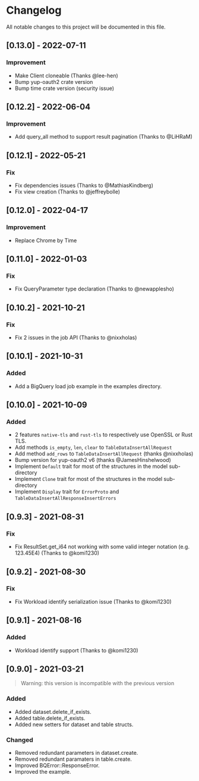 # Changelog

All notable changes to this project will be documented in this file.

## [0.13.0] - 2022-07-11

### Improvement

- Make Client cloneable (Thanks @lee-hen)
- Bump yup-oauth2 crate version
- Bump time crate version (security issue)

## [0.12.2] - 2022-06-04

### Improvement

- Add query_all method to support result pagination (Thanks to @LiHRaM)

## [0.12.1] - 2022-05-21

### Fix

- Fix dependencies issues (Thanks to @MathiasKindberg)
- Fix view creation (Thanks to @jeffreybolle)

## [0.12.0] - 2022-04-17

### Improvement

- Replace Chrome by Time

## [0.11.0] - 2022-01-03

### Fix

- Fix QueryParameter type declaration (Thanks to @newapplesho)

## [0.10.2] - 2021-10-21

### Fix

- Fix 2 issues in the job API (Thanks to @nixxholas)

## [0.10.1] - 2021-10-31

### Added

- Add a BigQuery load job example in the examples directory.

## [0.10.0] - 2021-10-09

### Added

- 2 features `native-tls` and `rust-tls` to respectively use OpenSSL or Rust TLS.
- Add methods `is_empty`, `len`, `clear` to `TableDataInsertAllRequest`
- Add method `add_rows` to `TableDataInsertAllRequest` (thanks @nixxholas)
- Bump version for yup-oauth2 v6 (thanks @JamesHinshelwood)
- Implement `Default` trait for most of the structures in the model sub-directory
- Implement `Clone` trait for most of the structures in the model sub-directory
- Implement `Display` trait for `ErrorProto` and `TableDataInsertAllResponseInsertErrors`

## [0.9.3] - 2021-08-31

### Fix 

- Fix ResultSet.get_i64 not working with some valid integer notation (e.g. 123.45E4) (Thanks to @komi1230)


## [0.9.2] - 2021-08-30

### Fix

- Fix Workload identify serialization issue (Thanks to @komi1230)

## [0.9.1] - 2021-08-16

### Added

- Workload identify support (Thanks to @komi1230)

## [0.9.0] - 2021-03-21

> Warning: this version is incompatible with the previous version

### Added

- Added dataset.delete_if_exists.
- Added table.delete_if_exists.
- Added new setters for dataset and table structs.

### Changed

- Removed redundant parameters in dataset.create.
- Removed redundant paramaters in table.create.
- Improved BQError::ResponseError.
- Improved the example.
